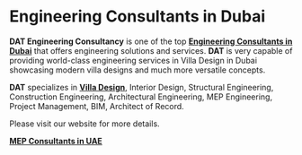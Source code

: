 # Engineering Consultants in Dubai
<b>DAT Engineering Consultancy</b> is one of the top <a href="https://www.datconsultancy.com/" target="_blank"><b>Engineering Consultants in Dubai</b></a> that offers engineering solutions and services. 
<b>DAT</b> is very capable of providing world-class engineering services in Villa Design in Dubai showcasing modern villa designs and much more versatile concepts.

<b>DAT</b> specializes in <a href="https://www.datconsultancy.com/services/Villa-Design" target="_blank"><b>Villa Design</b></a>, Interior Design, Structural Engineering, Construction Engineering, Architectural Engineering, MEP Engineering, Project Management, BIM, Architect of Record.

Please visit our website for more details.

<a href="https://www.datconsultancy.com/services/MEP-Engineering" target="_blank"><b>MEP Consultants in UAE</b></a>
